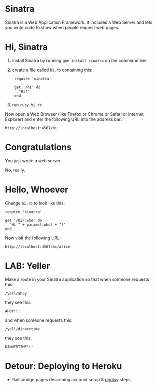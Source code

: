 # Sinatra

Sinatra is a Web Application Framework. It includes a Web Server and lets you write code to show when people request web pages.

# Hi, Sinatra

1. install Sinatra by running `gem install sinatra` on the command line

2. create a file called `hi.rb` containing this:

        require 'sinatra'

        get '/hi' do
          "Hi!"
        end

3. run `ruby hi.rb`

Now open a Web Browser (like Firefox or Chrome or Safari or Internet Explorer) and enter the following URL into the address bar:

    http://localhost:4567/hi

# Congratulations

You just wrote a web server.

No, really.

# Hello, Whoever

Change `hi.rb` to look like this:

    require 'sinatra'

    get '/hi/:who' do
      "Hi " + params[:who] + "!"
    end

Now visit the following URL:

    http://localhost:4567/hi/alice

# LAB: Yeller

Make a route in your Sinatra application so that when someone requests this:

    /yell/ahoy

they see this:

    AHOY!!!

and when someone requests this:

    /yell/dinnertime

they see this:

    DINNERTIME!!!

# Detour: Deploying to Heroku

* Railsbridge pages describing account setup & [deploy](/installfest/deploy_a_rails_app) steps


